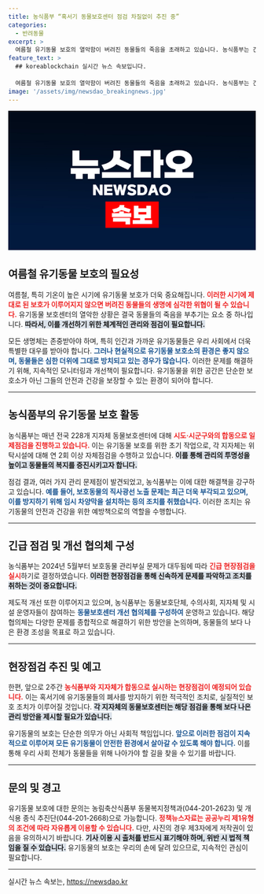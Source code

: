 ```yaml
---
title: 농식품부 “혹서기 동물보호센터 점검 차질없이 추진 중”
categories:
  - 반려동물
excerpt: >
  여름철 유기동물 보호의 열악함이 버려진 동물들의 죽음을 초래하고 있습니다. 농식품부는 긴급 점검과 개선 협의체를 통해 실태 개선에 나섰지만, 여전히 많은 문제들이 존재합니다. 클릭하여 더 알아보세요!
feature_text: >
  ## koreablockchain 실시간 뉴스 속보입니다.

  여름철 유기동물 보호의 열악함이 버려진 동물들의 죽음을 초래하고 있습니다. 농식품부는 긴급 점검과 개선 협의체를 통해 실태 개선에 나섰지만, 여전히 많은 문제들이 존재합니다. 클릭하여 더 알아보세요!
image: '/assets/img/newsdao_breakingnews.jpg'
---
```


<p><img src="/assets/img/newsdao_breakingnews.jpg" alt="koreablockchain 속보" /></p>

<h2 data-ke-size="size26">여름철 유기동물 보호의 필요성</h2>

<p data-ke-size="size16">여름철, 특히 기온이 높은 시기에 유기동물 보호가 더욱 중요해집니다. <b><span style="color: #ee2323;">이러한 시기에 제대로 된 보호가 이루어지지 않으면 버려진 동물들의 생명에 심각한 위협이 될 수 있습니다.</span></b> 유기동물 보호센터의 열악한 상황은 결국 동물들의 죽음을 부추기는 요소 중 하나입니다. <b><span style="background-color: #21538527;">따라서, 이를 개선하기 위한 체계적인 관리와 점검이 필요합니다.</span></b></p>

<p data-ke-size="size16">모든 생명체는 존중받아야 하며, 특히 인간과 가까운 유기동물들은 우리 사회에서 더욱 특별한 대우를 받아야 합니다. <b><span style="color: #1a5490;">그러나 현실적으로 유기동물 보호소의 환경은 좋지 않으며, 동물들은 심한 더위에 그대로 방치되고 있는 경우가 많습니다.</span></b> 이러한 문제를 해결하기 위해, 지속적인 모니터링과 개선책이 필요합니다. 유기동물을 위한 공간은 단순한 보호소가 아닌 그들의 안전과 건강을 보장할 수 있는 환경이 되어야 합니다.</p>

<hr>

<h2 data-ke-size="size26">농식품부의 유기동물 보호 활동</h2>

<p data-ke-size="size16">농식품부는 매년 전국 228개 지자체 동물보호센터에 대해 <b><span style="color: #ee2323;">시도·시군구와의 합동으로 일제점검을 진행하고 있습니다.</span></b> 이는 유기동물 보호를 위한 초기 작업으로, 각 지자체는 위탁시설에 대해 연 2회 이상 자체점검을 수행하고 있습니다. <b><span style="background-color: #21538527;">이를 통해 관리의 투명성을 높이고 동물들의 복지를 증진시키고자 합니다.</span></b></p>

<p data-ke-size="size16">점검 결과, 여러 가지 관리 문제점이 발견되었고, 농식품부는 이에 대한 해결책을 강구하고 있습니다. <b><span style="color: #1a5490;">예를 들어, 보호동물의 직사광선 노출 문제는 최근 더욱 부각되고 있으며, 이를 방지하기 위해 임시 차양막을 설치하는 등의 조치를 취했습니다.</span></b> 이러한 조치는 유기동물의 안전과 건강을 위한 예방책으로의 역할을 수행합니다.</p>

<hr>

<h2 data-ke-size="size26">긴급 점검 및 개선 협의체 구성</h2>

<p data-ke-size="size16">농식품부는 2024년 5월부터 보호동물 관리부실 문제가 대두됨에 따라 <b><span style="color: #ee2323;">긴급 현장점검을 실시</span></b>하기로 결정하였습니다. <b><span style="background-color: #21538527;">이러한 현장점검을 통해 신속하게 문제를 파악하고 조치를 취하는 것이 중요합니다.</span></b></p>

<p data-ke-size="size16">제도적 개선 또한 이루어지고 있으며, 농식품부는 동물보호단체, 수의사회, 지자체 및 시설 운영자들이 참여하는 <b><span style="color: #1a5490;">동물보호센터 개선 협의체를 구성하여</span></b> 운영하고 있습니다. 해당 협의체는 다양한 문제를 종합적으로 해결하기 위한 방안을 논의하며, 동물들의 보다 나은 환경 조성을 목표로 하고 있습니다.</p>

<hr>

<h2 data-ke-size="size26">현장점검 추진 및 예고</h2>

<p data-ke-size="size16">한편, 앞으로 2주간 <b><span style="color: #ee2323;">농식품부와 지자체가 합동으로 실시하는 현장점검이 예정되어 있습니다.</span></b> 이는 혹서기에 유기동물들의 폐사를 방지하기 위한 적극적인 조치로, 실질적인 보호 조치가 이루어질 것입니다. <b><span style="background-color: #21538527;">각 지자체의 동물보호센터는 해당 점검을 통해 보다 나은 관리 방안을 제시할 필요가 있습니다.</span></b></p>

<p data-ke-size="size16">유기동물의 보호는 단순한 의무가 아닌 사회적 책임입니다. <b><span style="color: #1a5490;">앞으로 이러한 점검이 지속적으로 이루어져 모든 유기동물이 안전한 환경에서 살아갈 수 있도록 해야 합니다.</span></b> 이를 통해 우리 사회 전체가 동물들을 위해 나아가야 할 길을 찾을 수 있기를 바랍니다.</p>

<hr>

<h2 data-ke-size="size26">문의 및 경고</h2>

<p data-ke-size="size16">유기동물 보호에 대한 문의는 농림축산식품부 동물복지정책과(044-201-2623) 및 개 식용 종식 추진단(044-201-2668)으로 가능합니다. <b><span style="color: #ee2323;">정책뉴스자료는 공공누리 제1유형의 조건에 따라 자유롭게 이용할 수 있습니다.</span></b> 다만, 사진의 경우 제3자에게 저작권이 있음을 유의하시기 바랍니다. <b><span style="background-color: #21538527;">기사 이용 시 출처를 반드시 표기해야 하며, 위반 시 법적 책임을 질 수 있습니다.</span></b> 유기동물의 보호는 우리의 손에 달려 있으므로, 지속적인 관심이 필요합니다.</p>

<hr>
실시간 뉴스 속보는, <a href="https://newsdao.kr" rel="dofollow">https://newsdao.kr</a>


